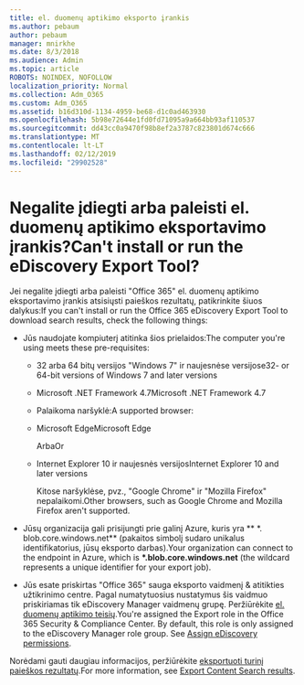 ```yaml
---
title: el. duomenų aptikimo eksporto įrankis
ms.author: pebaum
author: pebaum
manager: mnirkhe
ms.date: 8/3/2018
ms.audience: Admin
ms.topic: article
ROBOTS: NOINDEX, NOFOLLOW
localization_priority: Normal
ms.collection: Adm_O365
ms.custom: Adm_O365
ms.assetid: b16d310d-1134-4959-be68-d1c0ad463930
ms.openlocfilehash: 5b98e72644e1fd0fd71095a9a664bb93af110537
ms.sourcegitcommit: dd43cc0a9470f98b8ef2a3787c823801d674c666
ms.translationtype: MT
ms.contentlocale: lt-LT
ms.lasthandoff: 02/12/2019
ms.locfileid: "29902528"
---
```

# <a name="cant-install-or-run-the-ediscovery-export-tool"></a><span data-ttu-id="707c4-102">Negalite įdiegti arba paleisti el. duomenų aptikimo eksportavimo įrankis?</span><span class="sxs-lookup"><span data-stu-id="707c4-102">Can't install or run the eDiscovery Export Tool?</span></span>

<span data-ttu-id="707c4-103">Jei negalite įdiegti arba paleisti "Office 365" el. duomenų aptikimo eksportavimo įrankis atsisiųsti paieškos rezultatų, patikrinkite šiuos dalykus:</span><span class="sxs-lookup"><span data-stu-id="707c4-103">If you can't install or run the Office 365 eDiscovery Export Tool to download search results, check the following things:</span></span>
  
- <span data-ttu-id="707c4-104">Jūs naudojate kompiuterį atitinka šios prielaidos:</span><span class="sxs-lookup"><span data-stu-id="707c4-104">The computer you're using meets these pre-requisites:</span></span>
    
  - <span data-ttu-id="707c4-105">32 arba 64 bitų versijos "Windows 7" ir naujesnėse versijose</span><span class="sxs-lookup"><span data-stu-id="707c4-105">32- or 64-bit versions of Windows 7 and later versions</span></span>
    
  - <span data-ttu-id="707c4-106">Microsoft .NET Framework 4.7</span><span class="sxs-lookup"><span data-stu-id="707c4-106">Microsoft .NET Framework 4.7</span></span>
    
  - <span data-ttu-id="707c4-107">Palaikoma naršyklė:</span><span class="sxs-lookup"><span data-stu-id="707c4-107">A supported browser:</span></span>
    
  - <span data-ttu-id="707c4-108">Microsoft Edge</span><span class="sxs-lookup"><span data-stu-id="707c4-108">Microsoft Edge</span></span>
    
    <span data-ttu-id="707c4-109">Arba</span><span class="sxs-lookup"><span data-stu-id="707c4-109">Or</span></span>
    
  - <span data-ttu-id="707c4-110">Internet Explorer 10 ir naujesnės versijos</span><span class="sxs-lookup"><span data-stu-id="707c4-110">Internet Explorer 10 and later versions</span></span>
    
    <span data-ttu-id="707c4-111">Kitose naršyklėse, pvz., "Google Chrome" ir "Mozilla Firefox" nepalaikomi.</span><span class="sxs-lookup"><span data-stu-id="707c4-111">Other browsers, such as Google Chrome and Mozilla Firefox aren't supported.</span></span>
    
- <span data-ttu-id="707c4-112">Jūsų organizacija gali prisijungti prie galinį Azure, kuris yra \*\* \*. blob.core.windows.net\*\* (pakaitos simbolį sudaro unikalus identifikatorius, jūsų eksporto darbas).</span><span class="sxs-lookup"><span data-stu-id="707c4-112">Your organization can connect to the endpoint in Azure, which is **\*.blob.core.windows.net** (the wildcard represents a unique identifier for your export job).</span></span> 
    
- <span data-ttu-id="707c4-p101">Jūs esate priskirtas "Office 365" sauga eksporto vaidmenį &amp; atitikties užtikrinimo centre. Pagal numatytuosius nustatymus šis vaidmuo priskiriamas tik eDiscovery Manager vaidmenų grupę. Peržiūrėkite [el. duomenų aptikimo teisių](https://support.office.com/article/assign-ediscovery-permissions-in-the-office-365-security-compliance-center-5b9a067b-9d2e-4aa5-bb33-99d8c0d0b5d7#moreinfo).</span><span class="sxs-lookup"><span data-stu-id="707c4-p101">You're assigned the Export role in the Office 365 Security &amp; Compliance Center. By default, this role is only assigned to the eDiscovery Manager role group. See [Assign eDiscovery permissions](https://support.office.com/article/assign-ediscovery-permissions-in-the-office-365-security-compliance-center-5b9a067b-9d2e-4aa5-bb33-99d8c0d0b5d7#moreinfo).</span></span>
    
<span data-ttu-id="707c4-116">Norėdami gauti daugiau informacijos, peržiūrėkite [eksportuoti turinį paieškos rezultatų](https://support.office.com/article/Export-Content-Search-results-from-the-Office-365-Security-Compliance-Center-ed48d448-3714-4c42-85f5-10f75f6a4278).</span><span class="sxs-lookup"><span data-stu-id="707c4-116">For more information, see [Export Content Search results](https://support.office.com/article/Export-Content-Search-results-from-the-Office-365-Security-Compliance-Center-ed48d448-3714-4c42-85f5-10f75f6a4278).</span></span>
  

